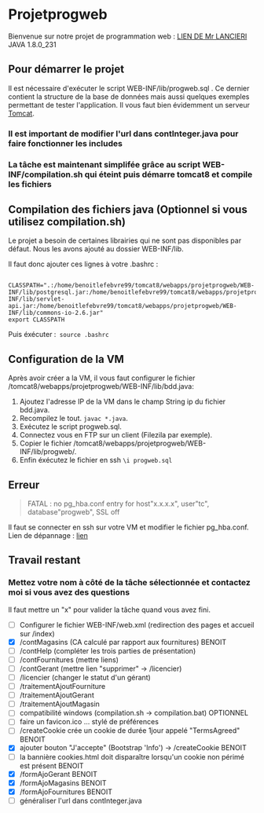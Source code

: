 # Projetprogweb

 Bienvenue sur notre projet de programmation web : [LIEN DE Mr LANCIERI](https://www.iut-info.univ-lille.fr/~lancieri/cours/progweb/)
 JAVA 1.8.0_231

## Pour démarrer le projet 

 Il est nécessaire d'exécuter le script WEB-INF/lib/progweb.sql . 
 Ce dernier contient la structure de la base de données mais aussi quelques exemples permettant de tester l'application.
 Il vous faut bien évidemment un serveur [Tomcat](https://tomcat.apache.org/download-70.cgi). 
 
 ### Il est important de modifier l'url dans contInteger.java pour faire fonctionner les includes

### La tâche est maintenant simplifée grâce au script WEB-INF/compilation.sh qui éteint puis démarre tomcat8 et compile les fichiers 


## Compilation des fichiers java (Optionnel si vous utilisez compilation.sh)

 Le projet a besoin de certaines librairies qui ne sont pas disponibles par défaut. Nous les avons ajouté au dossier WEB-INF/lib.

 Il faut donc ajouter ces lignes à votre .bashrc : 
```
 CLASSPATH=".:/home/benoitlefebvre99/tomcat8/webapps/projetprogweb/WEB-INF/lib/postgresql.jar:/home/benoitlefebvre99/tomcat8/webapps/projetprogweb/WEB-INF/lib/servlet-api.jar:/home/benoitlefebvre99/tomcat8/webapps/projetprogweb/WEB-INF/lib/commons-io-2.6.jar"
export CLASSPATH
```


 Puis éxécuter :` source .bashrc`

## Configuration de la VM

 Après avoir créer a la VM, il vous faut configurer le fichier /tomcat8/webapps/projetprogweb/WEB-INF/lib/bdd.java:
 1.  Ajoutez l'adresse IP de la VM dans le champ String ip du fichier bdd.java.
 2.  Recompilez le tout. `javac *.java`.
 3.  Exécutez le script progweb.sql.
 4.  Connectez vous en FTP sur un client (Filezila par exemple).
 5.  Copier le fichier /tomcat8/webapps/projetprogweb/WEB-INF/lib/progweb/.
 6.  Enfin éxécutez le fichier en ssh `\i progweb.sql`
 
## Erreur 
>  FATAL : no pg_hba.conf entry for host"x.x.x.x", user"tc", database"progweb", SSL off

Il faut se connecter en ssh sur votre VM et modifier le fichier pg_hba.conf.
Lien de dépannage : [lien](https://confluence.atlassian.com/jirakb/error-connecting-to-database-fatal-no-pg_hba-conf-entry-for-host-x-x-x-x-user-jiradbuser-database-jiradb-ssl-off-950801726.html)

## Travail restant
### Mettez votre nom à côté de la tâche sélectionnée et contactez moi si vous avez des questions 
Il faut mettre un "x" pour valider la tâche quand vous avez fini.
* [ ]  Configurer le fichier WEB-INF/web.xml (redirection des pages et accueil sur /index)
* [x]  /contMagasins (CA calculé par rapport aux fournitures) BENOIT
* [ ]  /contHelp (compléter les trois parties de présentation)
* [ ]  /contFournitures (mettre liens)
* [ ]  /contGerant (mettre lien "supprimer" -> /licencier)
* [ ]  /licencier (changer le statut d'un gérant)
* [ ]  /traitementAjoutFourniture
* [ ]  /traitementAjoutGerant
* [ ]  /traitementAjoutMagasin
* [ ]  compatibilité windows (compilation.sh -> compilation.bat) OPTIONNEL
* [ ]  faire un favicon.ico ... stylé de préférences
* [ ]  /createCookie crée un cookie de durée 1jour appelé "TermsAgreed" BENOIT
* [x]  ajouter bouton "J'accepte" (Bootstrap 'Info') -> /createCookie BENOIT
* [ ]  la bannière cookies.html doit disparaître lorsqu'un cookie non périmé est présent BENOIT
* [x]  /formAjoGerant BENOIT
* [x]  /formAjoMagasins BENOIT
* [x]  /formAjoFournitures BENOIT
* [ ]  généraliser l'url dans contInteger.java